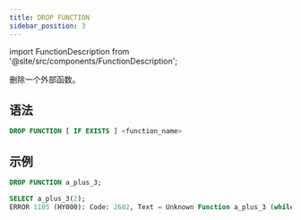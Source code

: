 ```yaml
---
title: DROP FUNCTION
sidebar_position: 3
---
```

import FunctionDescription from '@site/src/components/FunctionDescription';

<FunctionDescription description="引入或更新: v1.2.116"/>

删除一个外部函数。

## 语法

```sql
DROP FUNCTION [ IF EXISTS ] <function_name>
```

## 示例

```sql
DROP FUNCTION a_plus_3;

SELECT a_plus_3(2);
ERROR 1105 (HY000): Code: 2602, Text = Unknown Function a_plus_3 (while in analyze select projection).
```